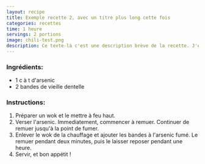 ```yaml
---
layout: recipe
title: Exemple recette 2, avec un titre plus long cette fois
categories: recettes
time: 1 heure
servings: 2 portions
image: chili-test.png
description: Ce texte-là c'est une description brève de la recette. J'espère que vous l'aimez !
---
```



### Ingrédients:

<ul>
    <li><span class="ingred-amount">1 c à t</span> d'arsenic</li>
    <li><span class="ingred-amount">2 bandes</span> de vieille dentelle</li>
</ul>


### Instructions:

<ol class="instructions">
    <li>Préparer un wok et le mettre à feu haut.</li>
    <li>Verser l'arsenic. Immediatement, commencer à remuer. Continuer de remuer jusqu'à la point de fumer.</li>
    <li>Enlever le wok de la chauffage et ajouter les bandes à l'arsenic fumé. Le remuer pendant deux minutes, puis le laisser reposer pendant une heure.</li>
    <li>Servir, et bon appétit ! </li>
</ol>